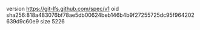 version https://git-lfs.github.com/spec/v1
oid sha256:818a483076bf78ae5db00624beb146b4b9f27255725dc95f964202639d9c60e9
size 5226
